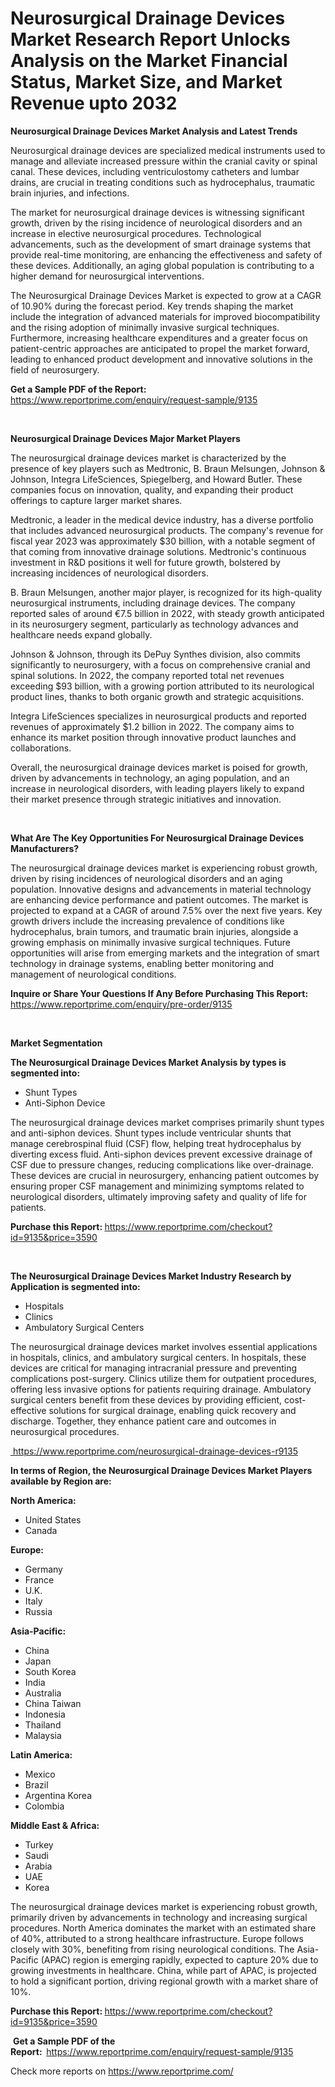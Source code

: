 <p><h1>Neurosurgical Drainage Devices Market Research Report Unlocks Analysis on the Market Financial Status, Market Size, and Market Revenue upto 2032</h1></p><p><strong>Neurosurgical Drainage Devices Market Analysis and Latest Trends</strong></p>
<p><p>Neurosurgical drainage devices are specialized medical instruments used to manage and alleviate increased pressure within the cranial cavity or spinal canal. These devices, including ventriculostomy catheters and lumbar drains, are crucial in treating conditions such as hydrocephalus, traumatic brain injuries, and infections.</p><p>The market for neurosurgical drainage devices is witnessing significant growth, driven by the rising incidence of neurological disorders and an increase in elective neurosurgical procedures. Technological advancements, such as the development of smart drainage systems that provide real-time monitoring, are enhancing the effectiveness and safety of these devices. Additionally, an aging global population is contributing to a higher demand for neurosurgical interventions.</p><p>The Neurosurgical Drainage Devices Market is expected to grow at a CAGR of 10.90% during the forecast period. Key trends shaping the market include the integration of advanced materials for improved biocompatibility and the rising adoption of minimally invasive surgical techniques. Furthermore, increasing healthcare expenditures and a greater focus on patient-centric approaches are anticipated to propel the market forward, leading to enhanced product development and innovative solutions in the field of neurosurgery.</p></p>
<p><strong>Get a Sample PDF of the Report:&nbsp;</strong> <a href="https://www.reportprime.com/enquiry/request-sample/9135?utm_campaign=3084&utm_medium=2&utm_source=Github&utm_content=ia&utm_term=20032025&utm_id=neurosurgical-drainage-devices">https://www.reportprime.com/enquiry/request-sample/9135</a></p>
<p>&nbsp;</p>
<p><strong>Neurosurgical Drainage Devices Major Market Players</strong></p>
<p><p>The neurosurgical drainage devices market is characterized by the presence of key players such as Medtronic, B. Braun Melsungen, Johnson & Johnson, Integra LifeSciences, Spiegelberg, and Howard Butler. These companies focus on innovation, quality, and expanding their product offerings to capture larger market shares.</p><p>Medtronic, a leader in the medical device industry, has a diverse portfolio that includes advanced neurosurgical products. The company's revenue for fiscal year 2023 was approximately $30 billion, with a notable segment of that coming from innovative drainage solutions. Medtronic's continuous investment in R&D positions it well for future growth, bolstered by increasing incidences of neurological disorders.</p><p>B. Braun Melsungen, another major player, is recognized for its high-quality neurosurgical instruments, including drainage devices. The company reported sales of around €7.5 billion in 2022, with steady growth anticipated in its neurosurgery segment, particularly as technology advances and healthcare needs expand globally.</p><p>Johnson & Johnson, through its DePuy Synthes division, also commits significantly to neurosurgery, with a focus on comprehensive cranial and spinal solutions. In 2022, the company reported total net revenues exceeding $93 billion, with a growing portion attributed to its neurological product lines, thanks to both organic growth and strategic acquisitions.</p><p>Integra LifeSciences specializes in neurosurgical products and reported revenues of approximately $1.2 billion in 2022. The company aims to enhance its market position through innovative product launches and collaborations.</p><p>Overall, the neurosurgical drainage devices market is poised for growth, driven by advancements in technology, an aging population, and an increase in neurological disorders, with leading players likely to expand their market presence through strategic initiatives and innovation.</p></p>
<p>&nbsp;</p>
<p><strong>What Are The Key Opportunities For Neurosurgical Drainage Devices Manufacturers?</strong></p>
<p><p>The neurosurgical drainage devices market is experiencing robust growth, driven by rising incidences of neurological disorders and an aging population. Innovative designs and advancements in material technology are enhancing device performance and patient outcomes. The market is projected to expand at a CAGR of around 7.5% over the next five years. Key growth drivers include the increasing prevalence of conditions like hydrocephalus, brain tumors, and traumatic brain injuries, alongside a growing emphasis on minimally invasive surgical techniques. Future opportunities will arise from emerging markets and the integration of smart technology in drainage systems, enabling better monitoring and management of neurological conditions.</p></p>
<p><strong>Inquire or Share Your Questions If Any Before Purchasing This Report:</strong> <a href="https://www.reportprime.com/enquiry/pre-order/9135?utm_campaign=3084&utm_medium=2&utm_source=Github&utm_content=ia&utm_term=20032025&utm_id=neurosurgical-drainage-devices">https://www.reportprime.com/enquiry/pre-order/9135</a></p>
<p>&nbsp;</p>
<p><strong>Market Segmentation</strong></p>
<p><strong>The Neurosurgical Drainage Devices Market Analysis by types is segmented into:</strong></p>
<p><ul><li>Shunt Types</li><li>Anti-Siphon Device</li></ul></p>
<p><p>The neurosurgical drainage devices market comprises primarily shunt types and anti-siphon devices. Shunt types include ventricular shunts that manage cerebrospinal fluid (CSF) flow, helping treat hydrocephalus by diverting excess fluid. Anti-siphon devices prevent excessive drainage of CSF due to pressure changes, reducing complications like over-drainage. These devices are crucial in neurosurgery, enhancing patient outcomes by ensuring proper CSF management and minimizing symptoms related to neurological disorders, ultimately improving safety and quality of life for patients.</p></p>
<p><strong>Purchase this Report:&nbsp;</strong><a href="https://www.reportprime.com/checkout?id=9135&price=3590&utm_campaign=3084&utm_medium=2&utm_source=Github&utm_content=ia&utm_term=20032025&utm_id=neurosurgical-drainage-devices">https://www.reportprime.com/checkout?id=9135&price=3590</a></p>
<p>&nbsp;</p>
<p><strong>The Neurosurgical Drainage Devices Market Industry Research by Application is segmented into:</strong></p>
<p><ul><li>Hospitals</li><li>Clinics</li><li>Ambulatory Surgical Centers</li></ul></p>
<p><p>The neurosurgical drainage devices market involves essential applications in hospitals, clinics, and ambulatory surgical centers. In hospitals, these devices are critical for managing intracranial pressure and preventing complications post-surgery. Clinics utilize them for outpatient procedures, offering less invasive options for patients requiring drainage. Ambulatory surgical centers benefit from these devices by providing efficient, cost-effective solutions for surgical drainage, enabling quick recovery and discharge. Together, they enhance patient care and outcomes in neurosurgical procedures.</p></p>
<p><a href="https://www.reportprime.com/neurosurgical-drainage-devices-r9135?utm_campaign=3084&utm_medium=2&utm_source=Github&utm_content=ia&utm_term=20032025&utm_id=neurosurgical-drainage-devices">&nbsp;https://www.reportprime.com/neurosurgical-drainage-devices-r9135</a></p>
<p><strong>In terms of Region, the Neurosurgical Drainage Devices Market Players available by Region are:</strong></p>
<p>
    <p> <strong> North America: </strong>
        <ul>
            <li>United States</li>
            <li>Canada</li>
        </ul>
        </p> 
    <p> <strong> Europe: </strong>
        <ul>
            <li>Germany</li>
            <li>France</li>
            <li>U.K.</li>
            <li>Italy</li>
            <li>Russia</li>
        </ul>
        </p> 
    <p> <strong> Asia-Pacific: </strong>
        <ul>
            <li>China</li>
            <li>Japan</li>
            <li>South Korea</li>
            <li>India</li>
            <li>Australia</li>
            <li>China Taiwan</li>
            <li>Indonesia</li>
            <li>Thailand</li>
            <li>Malaysia</li>
        </ul>
        </p> 
    <p> <strong> Latin America: </strong>
        <ul>
            <li>Mexico</li>
            <li>Brazil</li>
            <li>Argentina Korea</li>
            <li>Colombia</li>
        </ul>
        </p> 
    <p> <strong> Middle East & Africa: </strong>
        <ul>
            <li>Turkey</li>
            <li>Saudi</li>
            <li>Arabia</li>
            <li>UAE</li>
            <li>Korea</li>
        </ul>
    </p>
    </p>
<p><p>The neurosurgical drainage devices market is experiencing robust growth, primarily driven by advancements in technology and increasing surgical procedures. North America dominates the market with an estimated share of 40%, attributed to a strong healthcare infrastructure. Europe follows closely with 30%, benefiting from rising neurological conditions. The Asia-Pacific (APAC) region is emerging rapidly, expected to capture 20% due to growing investments in healthcare. China, while part of APAC, is projected to hold a significant portion, driving regional growth with a market share of 10%.</p></p>
<p><strong>Purchase this Report: </strong><a href="https://www.reportprime.com/checkout?id=9135&price=3590&utm_campaign=3084&utm_medium=2&utm_source=Github&utm_content=ia&utm_term=20032025&utm_id=neurosurgical-drainage-devices">https://www.reportprime.com/checkout?id=9135&price=3590</a></p>
<p>&nbsp;<strong>Get a Sample PDF of the Report:&nbsp;&nbsp;</strong><a href="https://www.reportprime.com/enquiry/request-sample/9135?utm_campaign=3084&utm_medium=2&utm_source=Github&utm_content=ia&utm_term=20032025&utm_id=neurosurgical-drainage-devices">https://www.reportprime.com/enquiry/request-sample/9135</a></p>
<p><strong></strong></p>
<p>Check more reports on <a href="https://www.reportprime.com/?utm_campaign=3084&utm_medium=2&utm_source=Github&utm_content=ia&utm_term=20032025&utm_id=neurosurgical-drainage-devices">https://www.reportprime.com/</a></p>